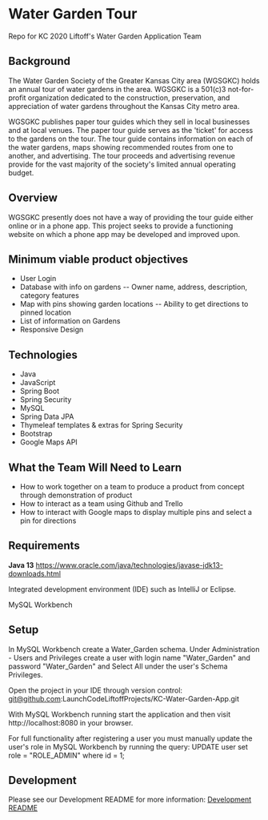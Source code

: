 # Water Garden Tour
Repo for KC 2020 Liftoff's Water Garden Application Team

## Background

The Water Garden Society of the Greater Kansas City area (WGSGKC) holds an annual tour of water gardens in the area. 
WGSGKC is a 501(c)3 not-for-profit organization dedicated to the construction, preservation, and appreciation of 
water gardens throughout the Kansas City metro area.

WGSGKC publishes paper tour guides which they sell in local businesses and at local venues. The paper tour guide 
serves as the 'ticket' for access to the gardens on the tour. The tour guide contains information on each of the 
water gardens, maps showing recommended routes from one to another, and advertising. The tour proceeds and 
advertising revenue provide for the vast majority of the society's limited annual operating budget.

## Overview 

WGSGKC presently does not have a way of providing the tour guide either online or in a phone app. This project seeks to
provide a functioning website on which a phone app may be developed and improved upon.

## Minimum viable product objectives

- User Login
- Database with info on gardens
-- Owner name, address, description, category features
- Map with pins showing garden locations
-- Ability to get directions to pinned location
- List of information on Gardens
- Responsive Design

## Technologies

- Java
- JavaScript
- Spring Boot
- Spring Security
- MySQL
- Spring Data JPA
- Thymeleaf templates & extras for Spring Security
- Bootstrap
- Google Maps API

## What the Team Will Need to Learn
- How to work together on a team to produce a product from concept through demonstration of product
- How to interact as a team using Github and Trello
- How to interact with Google maps to display multiple pins and select a pin for directions

## Requirements

**Java 13** 
https://www.oracle.com/java/technologies/javase-jdk13-downloads.html

Integrated development environment (IDE) such as IntelliJ or Eclipse. 

MySQL Workbench

## Setup

In MySQL Workbench create a Water_Garden schema. Under Administration - Users and Privileges create a user with login name "Water_Garden" and password "Water_Garden" and Select All under the user's Schema Privileges.

Open the project in your IDE through version control: git@github.com:LaunchCodeLiftoffProjects/KC-Water-Garden-App.git

With MySQL Workbench running start the application and then visit http://localhost:8080 in your browser. 

For full functionality after registering a user you must manually update the user's role in MySQL Workbench by running the query: 
UPDATE user
set role = "ROLE_ADMIN"
where id = 1; 

## Development
Please see our Development README for more information:
[Development README](./Development.md)
